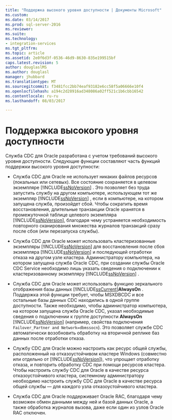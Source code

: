 ```yaml
---
title: "Поддержка высокого уровня доступности | Документы Microsoft"
ms.custom: 
ms.date: 03/14/2017
ms.prod: sql-server-2016
ms.reviewer: 
ms.suite: 
ms.technology:
- integration-services
ms.tgt_pltfrm: 
ms.topic: article
ms.assetid: 2e0f6d3f-0536-46d9-8630-835e199515bf
caps.latest.revision: 5
author: douglaslMS
ms.author: douglasl
manager: jhubbard
ms.translationtype: MT
ms.sourcegitcommit: f3481fcc2bb74eaf93182e6cc58f5a06666e10f4
ms.openlocfilehash: a194c2d28916ad348086a02ff521c1b6cbb16542
ms.contentlocale: ru-ru
ms.lasthandoff: 08/03/2017

---
```

# <a name="high-availability-support"></a>Поддержка высокого уровня доступности
  Служба CDC для Oracle разработана с учетом требований высокого уровня доступности. Следующие функции составляют часть функций поддержки высокого уровня доступности:  
  
-   Служба CDC для Oracle не использует никаких файлов ресурсов (локальных или сетевых). Все состояние сохраняется в целевом экземпляре [!INCLUDE[ssNoVersion](../../includes/ssnoversion-md.md)] . Это позволяет без труда запустить службу на другом компьютере, использующем тот же экземпляр [!INCLUDE[ssNoVersion](../../includes/ssnoversion-md.md)] , если в компьютере, на котором запущена служба, произойдет сбой. Чтобы сократить время восстановления, длительные транзакции Oracle хранятся в промежуточной таблице целевого экземпляра [!INCLUDE[ssNoVersion](../../includes/ssnoversion-md.md)], благодаря чему устраняется необходимость повторного сканирования множества журналов транзакций сразу после сбоя (или перезапуска службы).  
  
-   Служба CDC для Oracle может использовать кластеризованные экземпляры [!INCLUDE[ssNoVersion](../../includes/ssnoversion-md.md)] для восстановления после сбоя экземпляра [!INCLUDE[ssNoVersion](../../includes/ssnoversion-md.md)] и последующей отработки отказа на другом узле кластера. Администратору компьютера, на котором запущена служба Oracle CDC, при создании службы Oracle CDC Service необходимо лишь указать сведения о подключении к кластеризованному экземпляру [!INCLUDE[ssNoVersion](../../includes/ssnoversion-md.md)] .  
  
-   Служба CDC для Oracle может использовать функцию зеркального отображения базы данных [!INCLUDE[ssCurrent](../../includes/sscurrent-md.md)]**AlwaysOn** . Поддержка этой функции требует, чтобы MSXDBCDC и все остальные базы данных CDC находились в одной группе доступности. Также необходимо, чтобы администратор компьютера, на котором запущена служба Oracle CDC, указал необходимые сведения о подключении к группе доступности **AlwaysOn** [!INCLUDE[ssNoVersion](../../includes/ssnoversion-md.md)] (например, свойства подключения `Failover_Partner and Network=dbmssocn`). Это позволяет службе CDC автоматически возобновить обработку на вторичной реплике баз данных после отработки отказа.  
  
-   Службу CDC для Oracle можно настроить как ресурс общей службы, расположенный на отказоустойчивом кластере Windows (совместно или отдельно от [!INCLUDE[ssNoVersion](../../includes/ssnoversion-md.md)]), что упрощает отработку отказа, и повторить обработку CDC при помощи ресурсов кластера. Чтобы настроить службу CDC для Oracle в качестве ресурса отказоустойчивого кластера, системному администратору необходимо настроить службу CDC для Oracle в качестве ресурса общей службы — для каждого узла отказоустойчивого кластера.  
  
-   Служба CDC для Oracle поддерживает Oracle RAC, благодаря чему возможен обмен данными между ней и базой данных Oracle, а также обработка журналов вызова, даже если один из узлов Oracle RAC отключен.  
  
  
